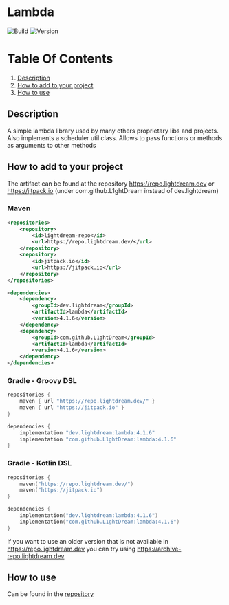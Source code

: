 
# Lambda

![Build](../../actions/workflows/build.yml/badge.svg)
![Version](https://img.shields.io/badge/Version-4.1.6-red.svg)

# Table Of Contents
1. [Description](#description)
2. [How to add to your project](#how-to-add-to-your-project)
3. [How to use](#how-to-use)

## Description
A simple lambda library used by many others proprietary libs and projects. Also implements a scheduler util class. Allows to pass functions or methods as arguments to other methods

## How to add to your project


The artifact can be found at the repository https://repo.lightdream.dev or https://jitpack.io (under com.github.L1ghtDream instead of dev.lightdream)

### Maven
```xml
<repositories>
    <repository>
        <id>lightdream-repo</id>
        <url>https://repo.lightdream.dev/</url>
    </repository>
    <repository>
        <id>jitpack.io</id>
        <url>https://jitpack.io</url>
    </repository>
</repositories>
```
```xml
<dependencies>
    <dependency>
        <groupId>dev.lightdream</groupId>
        <artifactId>lambda</artifactId>
        <version>4.1.6</version>
    </dependency>
    <dependency>
        <groupId>com.github.L1ghtDream</groupId>
        <artifactId>lambda</artifactId>
        <version>4.1.6</version>
    </dependency>
</dependencies>
```

### Gradle - Groovy DSL
```groovy
repositories {
    maven { url "https://repo.lightdream.dev/" }
    maven { url "https://jitpack.io" }
}

dependencies {
    implementation "dev.lightdream:lambda:4.1.6"
    implementation "com.github.L1ghtDream:lambda:4.1.6"
}
```

### Gradle - Kotlin DSL
```kotlin
repositories {
    maven("https://repo.lightdream.dev/")
    maven("https://jitpack.io")
}

dependencies {
    implementation("dev.lightdream:lambda:4.1.6")
    implementation("com.github.L1ghtDream:lambda:4.1.6")
}
```

If you want to use an older version that is not available in https://repo.lightdream.dev you can try using https://archive-repo.lightdream.dev


## How to use

Can be found in the [repository](/src/main/java/example)
